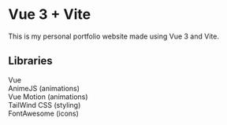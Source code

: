 # Vue 3 + Vite

This is my personal portfolio website made using Vue 3 and Vite.

## Libraries

Vue <br>
AnimeJS (animations) <br>
Vue Motion (animations) <br>
TailWind CSS (styling) <br>
FontAwesome (icons) <br>